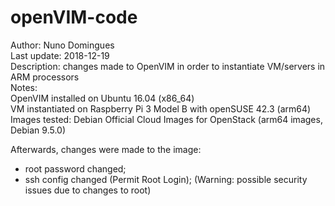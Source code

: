 # openVIM-code

Author: Nuno Domingues<br/>
Last update: 2018-12-19<br/>
Description: changes made to OpenVIM in order to instantiate VM/servers in ARM processors<br/>
Notes:<br/>
OpenVIM installed on Ubuntu 16.04 (x86_64)<br/>
VM instantiated on Raspberry Pi 3 Model B with openSUSE 42.3 (arm64)<br/>
Images tested: Debian Official Cloud Images for OpenStack (arm64 images, Debian 9.5.0)<br/>

Afterwards, changes were made to the image:
- root password changed;
- ssh config changed (Permit Root Login);
(Warning: possible security issues due to changes to root)

